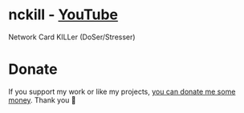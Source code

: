 # nckill - [YouTube](https://youtu.be/3WkfeReq12w)
Network Card KILLer (DoSer/Stresser)

# Donate
If you support my work or like my projects, [you can donate me some money](https://github.com/hXR16F/donate/blob/master/README.md). Thank you 💙
